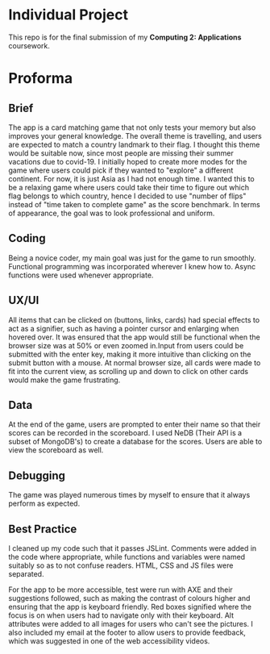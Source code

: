# Individual Project
This repo is for the final submission of my **Computing 2: Applications** coursework.

# Proforma 

## Brief
The app is a card matching game that not only tests your memory but also improves your general knowledge. The overall theme is travelling, and users are expected to match a country landmark to their flag. I thought this theme would be suitable now, since most people are missing their summer vacations due to covid-19. I initially hoped to create more modes for the game where users could pick if they wanted to "explore" a different continent. For now, it is just Asia as I had not enough time. I wanted this to be a relaxing game where users could take their time to figure out which flag belongs to which country, hence I decided to use "number of flips" instead of "time taken to complete game" as the score benchmark. In terms of appearance, the goal was to look professional and uniform.

## Coding
Being a novice coder, my main goal was just for the game to run smoothly. Functional programming was incorporated wherever I knew how to. Async functions were used whenever appropriate. 

## UX/UI
All items that can be clicked on (buttons, links, cards) had special effects to act as a signifier, such as having a pointer cursor and enlarging when hovered over. It was ensured that the app would still be functional when the browser size was at 50% or even zoomed in.Input from users could be submitted with the enter key, making it more intuitive than clicking on the submit button with a mouse. At normal browser size, all cards were made to fit into the current view, as scrolling up and down to click on other cards would make the game frustrating. 

## Data
At the end of the game, users are prompted to enter their name so that their scores can be recorded in the scoreboard. I used NeDB (Their API is a subset of MongoDB's) to create a database for the scores. Users are able to view the scoreboard as well.

## Debugging
The game was played numerous times by myself to ensure that it always perform as expected.

## Best Practice
I cleaned up my code such that it passes JSLint. Comments were added in the code where appropriate, while functions and variables were named suitably so as to not confuse readers. HTML, CSS and JS files were separated.

For the app to be more accessible, test were run with AXE and their suggestions followed, such as making the contrast of colours higher and ensuring that the app is keyboard friendly. Red boxes signified where the focus is on when users had to navigate only with their keyboard. Alt attributes were added to all images for users who can't see the pictures. I also included my email at the footer to allow users to provide feedback, which was suggested in one of the web accessibility videos.
